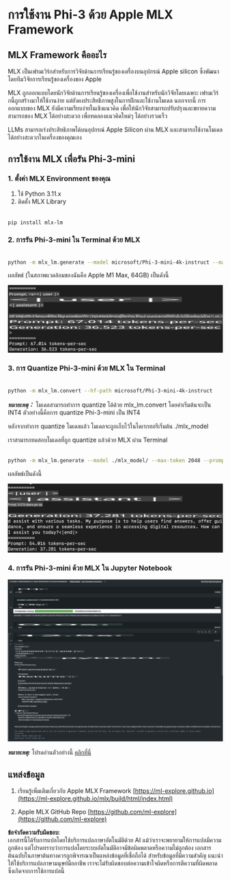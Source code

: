 # **การใช้งาน Phi-3 ด้วย Apple MLX Framework**

## **MLX Framework คืออะไร**

MLX เป็นเฟรมเวิร์กสำหรับการวิจัยด้านการเรียนรู้ของเครื่องบนอุปกรณ์ Apple silicon ซึ่งพัฒนาโดยทีมวิจัยการเรียนรู้ของเครื่องของ Apple

MLX ถูกออกแบบโดยนักวิจัยด้านการเรียนรู้ของเครื่องเพื่อใช้งานสำหรับนักวิจัยโดยเฉพาะ เฟรมเวิร์กนี้ถูกสร้างมาให้ใช้งานง่าย แต่ยังคงประสิทธิภาพสูงในการฝึกและใช้งานโมเดล นอกจากนี้ การออกแบบของ MLX ยังมีความเรียบง่ายในเชิงแนวคิด เพื่อให้นักวิจัยสามารถปรับปรุงและขยายความสามารถของ MLX ได้อย่างสะดวก เพื่อทดลองแนวคิดใหม่ๆ ได้อย่างรวดเร็ว

LLMs สามารถเร่งประสิทธิภาพได้บนอุปกรณ์ Apple Silicon ผ่าน MLX และสามารถใช้งานโมเดลได้อย่างสะดวกในเครื่องของคุณเอง

## **การใช้งาน MLX เพื่อรัน Phi-3-mini**

### **1. ตั้งค่า MLX Environment ของคุณ**

1. ใช้ Python 3.11.x  
2. ติดตั้ง MLX Library  

```bash

pip install mlx-lm

```

### **2. การรัน Phi-3-mini ใน Terminal ด้วย MLX**

```bash

python -m mlx_lm.generate --model microsoft/Phi-3-mini-4k-instruct --max-token 2048 --prompt  "<|user|>\nCan you introduce yourself<|end|>\n<|assistant|>"

```

ผลลัพธ์ (ในสภาพแวดล้อมของฉันคือ Apple M1 Max, 64GB) เป็นดังนี้

![Terminal](../../../../../translated_images/01.0d0f100b646a4e4c4f1cd36c1a05727cd27f1e696ed642c06cf6e2c9bbf425a4.th.png)

### **3. การ Quantize Phi-3-mini ด้วย MLX ใน Terminal**

```bash

python -m mlx_lm.convert --hf-path microsoft/Phi-3-mini-4k-instruct

```

***หมายเหตุ：*** โมเดลสามารถทำการ quantize ได้ด้วย mlx_lm.convert โดยค่าเริ่มต้นจะเป็น INT4 ตัวอย่างนี้คือการ quantize Phi-3-mini เป็น INT4

หลังจากทำการ quantize โมเดลแล้ว โมเดลจะถูกเก็บไว้ในไดเรกทอรีเริ่มต้น ./mlx_model

เราสามารถทดสอบโมเดลที่ถูก quantize แล้วด้วย MLX ผ่าน Terminal  

```bash

python -m mlx_lm.generate --model ./mlx_model/ --max-token 2048 --prompt  "<|user|>\nCan you introduce yourself<|end|>\n<|assistant|>"

```

ผลลัพธ์เป็นดังนี้  

![INT4](../../../../../translated_images/02.04e0be1f18a90a58ad47e0c9d9084ac94d0f1a8c02fa707d04dd2dfc7e9117c6.th.png)

### **4. การรัน Phi-3-mini ด้วย MLX ใน Jupyter Notebook**

![Notebook](../../../../../translated_images/03.0cf0092fe143357656bb5a7bc6427c41d8528d772d38a82d0b2693e2a3eeb16e.th.png)

***หมายเหตุ:*** โปรดอ่านตัวอย่างนี้ [คลิกที่นี่](../../../../../code/03.Inference/MLX/MLX_DEMO.ipynb)

## **แหล่งข้อมูล**

1. เรียนรู้เพิ่มเติมเกี่ยวกับ Apple MLX Framework [https://ml-explore.github.io](https://ml-explore.github.io/mlx/build/html/index.html)

2. Apple MLX GitHub Repo [https://github.com/ml-explore](https://github.com/ml-explore)

**ข้อจำกัดความรับผิดชอบ**:  
เอกสารนี้ได้รับการแปลโดยใช้บริการแปลภาษาอัตโนมัติด้วย AI แม้ว่าเราจะพยายามให้การแปลมีความถูกต้อง แต่โปรดทราบว่าการแปลโดยระบบอัตโนมัติอาจมีข้อผิดพลาดหรือความไม่ถูกต้อง เอกสารต้นฉบับในภาษาต้นทางควรถูกพิจารณาเป็นแหล่งข้อมูลที่เชื่อถือได้ สำหรับข้อมูลที่มีความสำคัญ แนะนำให้ใช้บริการแปลภาษามนุษย์มืออาชีพ เราจะไม่รับผิดชอบต่อความเข้าใจผิดหรือการตีความที่ผิดพลาดซึ่งเกิดจากการใช้การแปลนี้